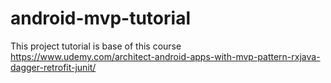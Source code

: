 # android-mvp-tutorial


This project tutorial is base of this course https://www.udemy.com/architect-android-apps-with-mvp-pattern-rxjava-dagger-retrofit-junit/